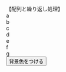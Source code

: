 <html>
<head>
<meta http-equiv="Content-Type" content="text/html; charset=UTF-8">
<title>
教材５
</title>

<script type="text/javascript">

function haikei(){

	var divs = document.getElementsByTagName("div");
	var div = divs[0];
	div.style.backgroundColor = "#ffeeee";

	div = divs[2];
	div.style.backgroundColor = "#ffeeee";

}

function haikeiIkki(){
	var divs = document.getElementsByTagName("div");
	
	var i;
	for(i = 0 ; i < divs.length ; i++){
		var div = divs[i];
		div.style.backgroundColor = "#ffeeee";
	}
}

</script>
</head>
<body>
【配列と繰り返し処理】<br>
<div>a</div>
<div>b</div>
<div>c</div>
<div>d</div>
<div>e</div>
<div>f</div>
<div>g</div>
<input type="button" value="背景色をつける" onclick="haikei()">
</body>
</html>


